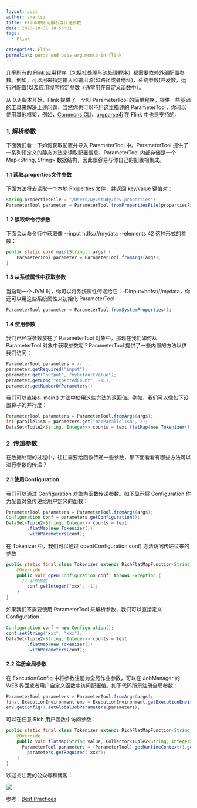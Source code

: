 ```yaml
---
layout: post
author: smartsi
title: Flink中如何解析与传递参数
date: 2020-10-31 18:53:01
tags:
  - Flink

categories: Flink
permalink: parse-and-pass-arguments-in-flink
---
```


几乎所有的 Flink 应用程序（包括批处理与流处理程序）都需要依赖外部配置参数。例如，可以用来指定输入和输出源(如路径或者地址)，系统参数(并发数，运行时配置)以及应用程序特定参数（通常用在自定义函数中）。

从 0.9 版本开始，Flink 提供了一个叫 ParameterTool 的简单程序，提供一些基础的工具来解决上述问题，当然你也可以不用这里描述的 ParameterTool，你可以使用其他框架，例如，[Commons CLI](https://commons.apache.org/proper/commons-cli/)、[argparse4j](http://argparse4j.sourceforge.net/) 在 Flink 中也是支持的。

### 1. 解析参数

下面我们看一下如何获取配置并导入 ParameterTool 中。ParameterTool 提供了一系列预定义的静态方法来读取配置信息，ParameterTool 内部存储是一个 Map<String, String> 数据结构，因此很容易与你自己的配置相集成。

#### 1.1 读取.properties文件参数

下面方法将去读取一个本地 Properties 文件，并返回 key/value 键值对：
```java
String propertiesFile = "/Users/wy/study/dev.properties";
ParameterTool parameter = ParameterTool.fromPropertiesFile(propertiesFile);
```

#### 1.2 读取命令行参数

下面会从命令行中获取像 --input hdfs:///mydata --elements 42 这种形式的参数：
```java
public static void main(String[] args) {
    ParameterTool parameter = ParameterTool.fromArgs(args);
}
```

#### 1.3 从系统属性中获取参数

当启动一个 JVM 时，你可以将系统属性传递给它：-Dinput=hdfs:///mydata，你还可以用这些系统属性来初始化 ParameterTool：
```java
ParameterTool parameter = ParameterTool.fromSystemProperties();
```

#### 1.4 使用参数

我们已经将参数放在了 ParameterTool 对象中，那现在我们如何从 ParameterTool 对象中获取参数呢？ParameterTool 提供了一些内置的方法以供我们访问：
```java
ParameterTool parameters = // ...
parameter.getRequired("input");
parameter.get("output", "myDefaultValue");
parameter.getLong("expectedCount", -1L);
parameter.getNumberOfParameters()
```
我们可以直接在 main() 方法中使用这些方法的返回值。例如，我们可以像如下设置算子的并行度：
```java
ParameterTool parameters = ParameterTool.fromArgs(args);
int parallelism = parameters.get("mapParallelism", 2);
DataSet<Tuple2<String, Integer>> counts = text.flatMap(new Tokenizer()).setParallelism(parallelism);
```
### 2. 传递参数

在数据处理的过程中，往往需要给函数传递一些参数，那下面看看有哪些方法可以进行参数的传递？

#### 2.1 使用Configuration

我们可以通过 Configuration 对象为函数传递参数。如下显示将 Configuration 作为配置对象传递给用户定义的函数：
```java
ParameterTool parameters = ParameterTool.fromArgs(args);
Configuration conf = parameters.getConfiguration();
DataSet<Tuple2<String, Integer>> counts = text
        .flatMap(new Tokenizer())
        .withParameters(conf);
```
在 Tokenizer 中，我们可以通过 open(Configuration conf) 方法访问传递过来的参数：
```java
public static final class Tokenizer extends RichFlatMapFunction<String, Tuple2<String, Integer>> {
    @Override
    public void open(Configuration conf) throws Exception {
      // 获取参数
	    conf.getInteger('xxx', -1);
    }
}
```
如果我们不需要使用 ParameterTool 来解析参数，我们可以直接定义 Configuration：
```java
Configuration conf = new Configuration();
conf.setString("xxx", "xxx");
DataSet<Tuple2<String, Integer>> counts = text
        .flatMap(new Tokenizer())
        .withParameters(conf);
```

#### 2.2 注册全局参数

在 ExecutionConfig 中将参数注册为全局作业参数，可以在 JobManager 的 WEB 界面或者用户自定义函数中访问配置值。如下代码所示注册全局参数：
```java
ParameterTool parameters = ParameterTool.fromArgs(args);
final ExecutionEnvironment env = ExecutionEnvironment.getExecutionEnvironment();
env.getConfig().setGlobalJobParameters(parameters);
```
可以在任意 Rich 用户函数中访问参数：
```java
public static final class Tokenizer extends RichFlatMapFunction<String, Tuple2<String, Integer>> {
    @Override
    public void flatMap(String value, Collector<Tuple2<String, Integer>> out) {
      ParameterTool parameters = (ParameterTool) getRuntimeContext().getExecutionConfig().getGlobalJobParameters();
	    parameters.getRequired('xxx');
    }
}
```

欢迎关注我的公众号和博客：

![](https://github.com/sjf0115/PubLearnNotes/blob/master/image/Other/smartsi.jpg?raw=true)

参考：[Best Practices](https://ci.apache.org/projects/flink/flink-docs-release-1.2/monitoring/best_practices.html)

